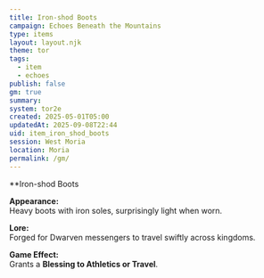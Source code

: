 ```yaml
---
title: Iron-shod Boots
campaign: Echoes Beneath the Mountains
type: items
layout: layout.njk
theme: tor
tags:
  - item
  - echoes
publish: false
gm: true
summary:
system: tor2e
created: 2025-05-01T05:00
updatedAt: 2025-09-08T22:44
uid: item_iron_shod_boots
session: West Moria
location: Moria
permalink: /gm/
---
```

**Iron-shod Boots

**Appearance:**  
Heavy boots with iron soles, surprisingly light when worn.

**Lore:**  
Forged for Dwarven messengers to travel swiftly across kingdoms.

**Game Effect:**  
Grants a **Blessing to Athletics or Travel**.


